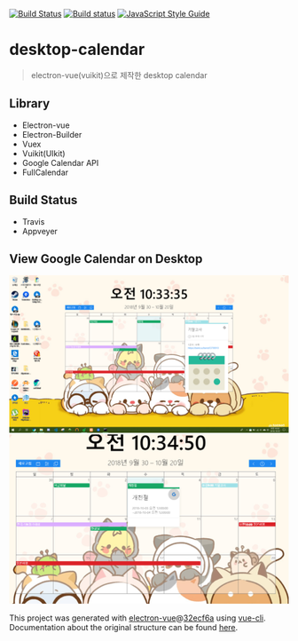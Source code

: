[![Build Status](https://travis-ci.org/tbvjaos510/DesktopCalendar.svg?branch=master)](https://travis-ci.org/tbvjaos510/DesktopCalendar)
[![Build status](https://ci.appveyor.com/api/projects/status/l6kk9bgc2a2helch?svg=true)](https://ci.appveyor.com/project/tbvjaos510/desktopcalendar)
[![JavaScript Style Guide](https://img.shields.io/badge/code_style-standard-brightgreen.svg)](https://standardjs.com)

# desktop-calendar

> electron-vue(vuikit)으로 제작한 desktop calendar

## Library
* Electron-vue
* Electron-Builder
* Vuex
* Vuikit(UIkit)
* Google Calendar API
* FullCalendar

## Build Status
* Travis
* Appveyer


## View Google Calendar on Desktop
<img src="intro/calendar.png" />
<img src="intro/calendar2.png" />

This project was generated with [electron-vue](https://github.com/SimulatedGREG/electron-vue)@[32ecf6a](https://github.com/SimulatedGREG/electron-vue/tree/32ecf6aebd2e2c28ad2628f151697529e442e679) using [vue-cli](https://github.com/vuejs/vue-cli). Documentation about the original structure can be found [here](https://simulatedgreg.gitbooks.io/electron-vue/content/index.html).
